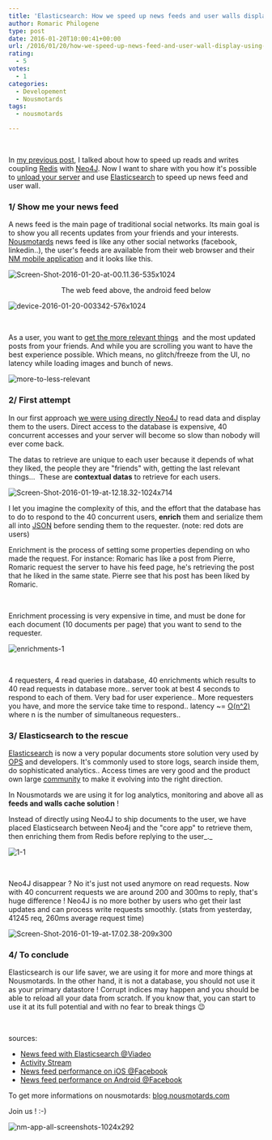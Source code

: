 ```yaml
---
title: 'Elasticsearch: How we speed up news feeds and user walls display'
author: Romaric Philogene
type: post
date: 2016-01-20T10:00:41+00:00
url: /2016/01/20/how-we-speed-up-news-feed-and-user-wall-display-using-elasticsearch/
rating:
  - 5
votes:
  - 1
categories:
  - Developement
  - Nousmotards
tags:
  - nousmotards

---
```


&nbsp;

In [my previous post](https://blog.deimos.fr/2016/01/15/how-we-use-neo4j-on-our-social-network-and-workaround-performance-issues/), I talked about how to speed up reads and writes coupling [Redis](http://redis.io/) with [Neo4J](http://neo4j.com/). Now I want to share with you how it's possible to [unload your server](https://en.wikipedia.org/wiki/Load_(computing)) and use [Elasticsearch](https://www.elastic.co/products/elasticsearch) to speed up news feed and user wall.

### 1/ Show me your news feed

A news feed is the main page of traditional social networks. Its main goal is to show you all recents updates from your friends and your interests. [Nousmotards](https://www.nousmotards.com) news feed is like any other social networks (facebook, linkedin..), the user's feeds are available from their web browser and their [NM mobile application](https://play.google.com/store/apps/details?id=com.nousmotards.android) and it looks like this.

![Screen-Shot-2016-01-20-at-00.11.36-535x1024](/images/Screen-Shot-2016-01-20-at-00.11.36-535x1024.png)

<p style="text-align: center;">
  The web feed above, the android feed below

![device-2016-01-20-003342-576x1024](/images/device-2016-01-20-003342-576x1024.png)

&nbsp;

As a user, you want to [get the more relevant things](https://en.wikipedia.org/wiki/EdgeRank)  and the most updated posts from your friends. And while you are scrolling you want to have the best experience possible. Which means, no glitch/freeze from the UI, no latency while loading images and bunch of news.

![more-to-less-relevant](/images/more-to-less-relevant.png)

### 2/ First attempt

In our first approach [we were using directly Neo4J](https://blog.deimos.fr/2016/01/15/how-we-use-neo4j-on-our-social-network-and-workaround-performance-issues/) to read data and display them to the users. Direct access to the database is expensive, 40 concurrent accesses and your server will become so slow than nobody will ever come back.

<p class="p1">
  <span class="s1">The datas to retrieve are unique to each user because it depends of what they liked, the people they are "friends" with, getting the last relevant things…  These are <strong>contextual datas</strong> to retrieve for each users.</span>

![Screen-Shot-2016-01-19-at-12.18.32-1024x714](/images/Screen-Shot-2016-01-19-at-12.18.32-1024x714.png)

I let you imagine the complexity of this, and the effort that the database has to do to respond to the 40 concurrent users, **enrich** them and serialize them all into [JSON](https://en.wikipedia.org/wiki/JSON) before sending them to the requester. (note: red dots are users)

Enrichment is the process of setting some properties depending on who made the request. For instance: Romaric has like a post from Pierre, Romaric request the server to have his feed page, he's retrieving the post that he liked in the same state. Pierre see that his post has been liked by Romaric.

&nbsp;

Enrichment processing is very expensive in time, and must be done for each document (10 documents per page) that you want to send to the requester.

![enrichments-1](/images/enrichments-1.png)

&nbsp;

4 requesters, 4 read queries in database, 40 enrichments which results to 40 read requests in database more.. server took at best 4 seconds to respond to each of them. Very bad for user experience.. More requesters you have, and more the service take time to respond.. latency ~= [O(n^2)](https://en.wikipedia.org/wiki/Big_O_notation) where n is the number of simultaneous requesters..

### 3/ Elasticsearch to the rescue

[Elasticsearch][1] is now a very popular documents store solution very used by [OPS][2] and developers. It's commonly used to store logs, search inside them, do sophisticated analytics.. Access times are very good and the product own large [community][3] to make it evolving into the right direction.

In Nousmotards we are using it for log analytics, monitoring and above all as **feeds and walls cache solution** !

Instead of directly using Neo4J to ship documents to the user, we have placed Elasticsearch between Neo4j and the "core app" to retrieve them, then enriching them from Redis before replying to the user_._

![1-1](/images/1-1.png)

&nbsp;

Neo4J disappear ? No it's just not used anymore on read requests. Now with 40 concurrent requests we are around 200 and 300ms to reply, that's huge difference ! Neo4J is no more bother by users who get their last updates and can process write requests smoothly. (stats from yesterday, 41245 req, 260ms average request time)

![Screen-Shot-2016-01-19-at-17.02.38-209x300](/images/Screen-Shot-2016-01-19-at-17.02.38-209x300.png)

### 4/ To conclude

Elasticsearch is our life saver, we are using it for more and more things at Nousmotards. In the other hand, it is not a database, you should not use it as your primary datastore ! Corrupt indices may happen and you should be able to reload all your data from scratch. If you know that, you can start to use it at its full potential and with no fear to break things 😉

&nbsp;

sources:

  * [News feed with Elasticsearch @Viadeo](http://kuhess.github.io/presentations/a-news-feed-with-elasticsearch/index.html#/)
  * [Activity Stream](http://activitystrea.ms/)
  * [News feed performance on iOS @Facebook](https://code.facebook.com/posts/340384146140520/making-news-feed-nearly-50-faster-on-ios/)
  * [News feed performance on Android @Facebook](https://code.facebook.com/posts/879498888759525/fast-rendering-news-feed-on-android/)

To get more informations on nousmotards: [blog.nousmotards.com](http://blog.nousmotards.com)

Join us ! :-)

![nm-app-all-screenshots-1024x292](/images/nm-app-all-screenshots-1024x292.png)

 [1]: https://en.wikipedia.org/wiki/Elasticsearch
 [2]: https://en.wikipedia.org/wiki/DevOps
 [3]: https://www.elastic.co/community